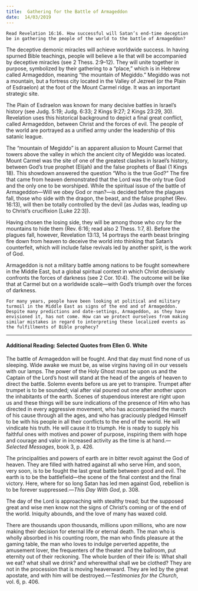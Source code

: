 ```yaml
---
title:  Gathering for the Battle of Armageddon
date:  14/03/2019
---
```


`Read Revelation 16:16. How successful will Satan’s end-time deception be in gathering the people of the world to the battle of Armageddon?`

The deceptive demonic miracles will achieve worldwide success. In having spurned Bible teachings, people will believe a lie that will be accompanied by deceptive miracles (see 2 Thess. 2:9–12). They will unite together in purpose, symbolized by their gathering to a “place,” which is in Hebrew called Armageddon, meaning “the mountain of Megiddo.” Megiddo was not a mountain, but a fortress city located in the Valley of Jezreel (or the Plain of Esdraelon) at the foot of the Mount Carmel ridge. It was an important strategic site.

The Plain of Esdraelon was known for many decisive battles in Israel’s history (see Judg. 5:19; Judg. 6:33; 2 Kings 9:27; 2 Kings 23:29, 30). Revelation uses this historical background to depict a final great conflict, called Armageddon, between Christ and the forces of evil. The people of the world are portrayed as a unified army under the leadership of this satanic league.

The “mountain of Megiddo” is an apparent allusion to Mount Carmel that towers above the valley in which the ancient city of Megiddo was located. Mount Carmel was the site of one of the greatest clashes in Israel’s history, between God’s true prophet (Elijah) and the false prophets of Baal (1 Kings 18). This showdown answered the question “Who is the true God?” The fire that came from heaven demonstrated that the Lord was the only true God and the only one to be worshiped. While the spiritual issue of the battle of Armageddon—Will we obey God or man?—is decided before the plagues fall, those who side with the dragon, the beast, and the false prophet (Rev. 16:13), will then be totally controlled by the devil (as Judas was, leading up to Christ’s crucifixion [Luke 22:3]).

Having chosen the losing side, they will be among those who cry for the mountains to hide them (Rev. 6:16; read also 2 Thess. 1:7, 8). Before the plagues fall, however, Revelation 13:13, 14 portrays the earth beast bringing fire down from heaven to deceive the world into thinking that Satan’s counterfeit, which will include false revivals led by another spirit, is the work of God.

Armageddon is not a military battle among nations to be fought somewhere in the Middle East, but a global spiritual contest in which Christ decisively confronts the forces of darkness (see 2 Cor. 10:4). The outcome will be like that at Carmel but on a worldwide scale—with God’s triumph over the forces of darkness.

`For many years, people have been looking at political and military turmoil in the Middle East as signs of the end and of Armageddon. Despite many predictions and date-settings, Armageddon, as they have envisioned it, has not come. How can we protect ourselves from making similar mistakes in regard to interpreting these localized events as the fulfillments of Bible prophecy?`

---

#### Additional Reading: Selected Quotes from Ellen G. White

The battle of Armageddon will be fought. And that day must find none of us sleeping. Wide awake we must be, as wise virgins having oil in our vessels with our lamps. The power of the Holy Ghost must be upon us and the Captain of the Lord’s host will stand at the head of the angels of heaven to direct the battle. Solemn events before us are yet to transpire. Trumpet after trumpet is to be sounded; vial after vial poured out one after another upon the inhabitants of the earth. Scenes of stupendous interest are right upon us and these things will be sure indications of the presence of Him who has directed in every aggressive movement, who has accompanied the march of his cause through all the ages, and who has graciously pledged Himself to be with his people in all their conflicts to the end of the world. He will vindicate his truth. He will cause it to triumph. He is ready to supply his faithful ones with motives and power of purpose, inspiring them with hope and courage and valor in increased activity as the time is at hand.—_Selected Messages_, book 3, p. 426.

The principalities and powers of earth are in bitter revolt against the God of heaven. They are filled with hatred against all who serve Him, and soon, very soon, is to be fought the last great battle between good and evil. The earth is to be the battlefield—the scene of the final contest and the final victory. Here, where for so long Satan has led men against God, rebellion is to be forever suppressed.—_This Day With God_, p. 308.

The day of the Lord is approaching with stealthy tread; but the supposed great and wise men know not the signs of Christ’s coming or of the end of the world. Iniquity abounds, and the love of many has waxed cold.

There are thousands upon thousands, millions upon millions, who are now making their decision for eternal life or eternal death. The man who is wholly absorbed in his counting room, the man who finds pleasure at the gaming table, the man who loves to indulge perverted appetite, the amusement lover, the frequenters of the theater and the ballroom, put eternity out of their reckoning. The whole burden of their life is: What shall we eat? what shall we drink? and wherewithal shall we be clothed? They are not in the procession that is moving heavenward. They are led by the great apostate, and with him will be destroyed.—_Testimonies for the Church_, vol. 6, p. 406.